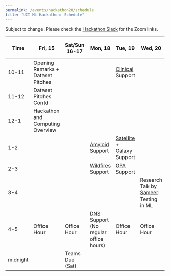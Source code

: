 ```yaml
---
permalink: /events/hackathon20/schedule
title: "UCI ML Hackathon: Schedule"
---
```


Subject to change. Please check the [Hackathon Slack](http://uciml-hackathon.slack.com) for the Zoom links.

| Time     	| Fri, 15                           	| Sat/Sun 16-17 	| Mon, 18                                                 	| Tue, 19                                          	| Wed, 20                                                          	| Thurs-Sat, 21-23 	| Sun, 24                            	|
|----------	|-----------------------------------	|---------------	|---------------------------------------------------------	|--------------------------------------------------	|------------------------------------------------------------------	|------------------	|------------------------------------	|
| 10-11    	| Opening Remarks + Dataset Pitches 	|               	|                                                         	| [Clinical](/events/hackathon20/datasets) Support 	|                                                                  	|                  	|                                    	|
| 11-12    	| Dataset Pitches Contd             	|               	|                                                         	|                                                  	|                                                                  	|                  	|                                    	|
| 12-1     	| Hackathon and Computing Overview  	|               	|                                                         	|                                                  	|                                                                  	|                  	|                                    	|
| 1-2      	|                                   	|               	| [Amyloid](/events/hackathon20/datasets#amyloid) Support 	| [Satellite](/events/hackathon20/datasets#satellite) + [Galaxy](/events/hackathon20/datasets#galaxies) Support	|                                                                  	|                  	|                                    	|
| 2-3      	|                                   	|               	| [Wildfires](/events/hackathon20/datasets#wildfires) Support | [GPA](/events/hackathon20/datasets#gpa) Support  	|                                                                  	|                  	| Submissions Due, 3pm               	|
| 3-4      	|                                   	|               	|                                                         	|                                                  	| Research Talk by [Sameer](http://sameersingh.org): Testing in ML 	|                  	| Closing Remarks and Breakout rooms 	|
| 4-5      	| Office Hour                       	| Office Hour   	| [DNS](/events/hackathon20/datasets#dns) Support (No regular office hours)                                            	| Office Hour                                      	| Office Hour                                                      	| Office Hour      	|                                    	|
| midnight 	|                                   	| Teams Due (Sat)     	|                                                         	|                                                  	|                                                                  	|                  	|                                    	|
